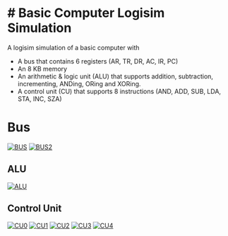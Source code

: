 ﻿# # Basic Computer Logisim Simulation
A logisim simulation of a basic computer with

-   A bus that contains 6 registers (AR, TR, DR, AC, IR, PC)
-   An 8 KB memory
-   An arithmetic & logic unit (ALU) that supports addition, subtraction, incrementing, ANDing, ORing and XORing.
-   A control unit (CU) that supports 8 instructions (AND, ADD, SUB, LDA, STA, INC, SZA)
 
# Bus

 <a href="https://ibb.co/Y7MRWgb"><img src="https://i.ibb.co/TBSvTyr/BUS.png" alt="BUS" border="0"></a>
 <a href="https://ibb.co/qdt6p0H"><img src="https://i.ibb.co/MsYd78z/BUS2.png" alt="BUS2" border="0"></a>

## ALU

<a href="https://ibb.co/CWQJSH5"><img src="https://i.ibb.co/TrtKNgB/ALU.png" alt="ALU" border="0"></a>


##  Control Unit 


<a href="https://ibb.co/RBVgL76"><img src="https://i.ibb.co/mXMRQSy/CU0.png" alt="CU0" border="0"></a>
<a href="https://ibb.co/yVvKt4f"><img src="https://i.ibb.co/4JvCz1m/CU1.png" alt="CU1" border="0"></a>
<a href="https://ibb.co/4Zp8pFd"><img src="https://i.ibb.co/6RFHFyB/CU2.png" alt="CU2" border="0"></a>
<a href="https://ibb.co/Xjbzs05"><img src="https://i.ibb.co/9cNqTK4/CU3.png" alt="CU3" border="0"></a>
<a href="https://ibb.co/1X6R5Qt"><img src="https://i.ibb.co/B6NTx35/CU4.png" alt="CU4" border="0"></a>
